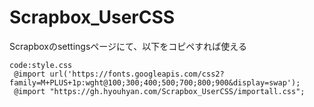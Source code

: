 # Scrapbox_UserCSS
 
Scrapboxのsettingsページにて、以下をコピペすれば使える

```
code:style.css
 @import url('https://fonts.googleapis.com/css2?family=M+PLUS+1p:wght@100;300;400;500;700;800;900&display=swap');
 @import "https://gh.hyouhyan.com/Scrapbox_UserCSS/importall.css";
```
